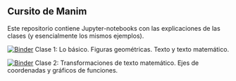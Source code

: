 ## Cursito de Manim

Este repositorio contiene Jupyter-notebooks con las explicaciones de las clases (y esencialmente los mismos ejemplos).

[![Binder](https://mybinder.org/badge_logo.svg)](https://mybinder.org/v2/gh/iojea/Manim-Jupyter-Tutorials/HEAD?labpath=clase1.ipynb) Clase 1: Lo básico. Figuras geométricas. Texto y texto matemático. 

[![Binder](https://mybinder.org/badge_logo.svg)](https://mybinder.org/v2/gh/iojea/Manim-Jupyter-Tutorials/HEAD?labpath=clase2.ipynb) Clase 2: Transformaciones de texto matemático. Ejes de coordenadas y gráficos de funciones. 
